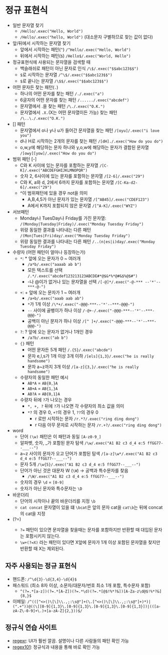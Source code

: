 # 정규 표현식

- 일반 문자열 찾기
  - `/Hello/.exec("Hello, World")`
  - `/Hello/.exec("hello, World")` (대소문자 구별하므로 찾는 값이 없다)
- 앞/뒤에서 시작하는 문자열 찾기
  - 앞에서 시작하는 패턴(`^`) `/^Hello/.exec("Hello, World")`
  - 뒤에서 시작하는 패턴(`$`) `/Hello$/.exec("World, Hello")`
- 정규표현식에 사용되는 문자열을 검색할 때
  - 백슬래쉬로 패턴이 아닌 문자로 인식 `/\$/.exec("$$abc123$$")`
  - `$`로 시작하는 문자열 `/^\$/.exec("$$abc123$$")`
  - `$`로 끝나는 문자열 `/\$$/.exec("$$abc123$$")`
- 어떤 문자든 찾는 패턴(`.`)
  - 하나의 어떤 문자를 찾는 패턴 `/./.exec("a")`
  - 6글자의 어떤 문자를 찾는 패턴 `/....../.exec("abcdef")`
  - 문자열에서 .을 찾는 패턴 `/\./.exec("O.K.")`
  - 문자열에서 `.X.`(X는 어떤 문자열이든 가능) 찾는 패턴 `/\..\./.exec("O.K.")`
- [] 패턴
  - 문자열에서 o나 y나 u가 들어간 문자열을 찾는 패턴 `/[oyu]/.exec("i love you")`
  - d나 H로 시작하는 2개의 문자를 찾는 패턴 `/[dH]./.exec("How do you do")`
  - o,w,y에 해당하는 문자 하나와 y,o,w에 해당하는 문자가 결합된 문자열 `/[owy][yow]/.exec("How do you do")`
- 범위 패턴 [-]
  - C와 K 사이에 있는 문자를 포함하는 문자열 `/[C-K]/.exec("ABCDEFGHIJKLMNOPQR")`
  - 숫자 2, 6사이에 있는 문자를 포함하는 문자열 `/[2-6]/.exec("29")`
  - C와 K, a와 d, 2에서 6까지 문자를 포함하는 문자열 `/[C-Ka-d2-6]/.exec("29")`
  - ^이 범위패턴에 있을 경우 not을 의미
    - A,B,4,5가 아닌 문자가 있는 문자열 `/[^AB45]/.exec("CDEF123")`
    - A에서 K까지 포함되지 않은 문자열 `/[^A-K]/.exec("WYZ")`
- 서브패턴
  - Monday나 TuesDay나 Friday를 가진 문자열: `/(Monday|Tuesday|Friday)/.exec("Monday Tuesday Friday")`
  - 위랑 동일한 결과를 나타내는 다른 패턴 `/(Mon|Tues|Fri)day/.exec("Monday Tuesday Friday")`
  - 위랑 동일한 결과를 나타내는 다른 패턴 `/..(n|es|i)day/.exec("Monday Tuesday Friday")`
- 수량자 (어떤 패턴이 얼마나 등장하는가)
  - `*`: \* 앞에 오는 문자가 0 ~ 여러개
    - `/a*b/.exec("aaaab ab b")`
    - 모든 텍스트를 선택 `/.*/.exec("abcdef123213123ABCDE#*@$&*%*@#&$%@$#")`
    - -나 @이가 없거나 있는 문자열을 선택 `/[-@]*/.exec("-@-*** --'*'-- ***-@-")`
  - `+`: + 앞에 오는 문자가 1 ~ 여러개
    - `/a+b/.exec("aaab aab ab")`
    - `*`가 1개 이상 `/\*+/.exec("-@@@-***--'*'--***-@@@-")`
    - `--` 사이에 골뱅이가 하나 이상 `/-@+-/.exec("-@@@-***--'*'--***-@@@-")`
    - 공백이 아닌 문자가 하나 이상 `/[^ ]+/.exec("-@@@-***--'*'--***-@@@-")`
  - `?`: ? 앞에 오는 문자가 없거나 1개인 경우
    - `/a?b/.exec("ab b")`
  - `{}` 패턴
    - 어떤 문자든 5개 패턴 `/.{5}/.exec("abcde")`
    - 문자 e,l,s가 1개 이상 3개 이하 `/[els]{1,3}/.exec("he is really handsome")`
    - 문자 a~z까지 3개 이상 `/[a-z]{3,}/.exec("he is really handsome")`
  - 수량자의 동일한 패턴 예시
    - `AB*A` = `AB{0,}A`
    - `AB+A` = `AB{1,}A`
    - `AB?A` = `AB{0,1}A`
  - 수량자 뒤에 `?`가 나오는 경우
    - `*, +, ?` 뒤에 `?`가 나오면 각 수량자의 최소 값을 의미
    - `*?` 의 경우 0, `+?`의 경우 1, `??`의 경우 0
      - r 로만 시작하는 문자 `/r.*?/.exec("ring ding dong")`
      - r 다음 아무 문자로 시작하는 문자 `/r.+?/.exec("ring ding dong")`
- word
  - 단어 `(\w)` 패턴은 이 패턴과 동일 `[A-z0-9_]`
  - 알파벳, 숫자, \_가 포함된 문자 탐색 `/\w/.exec("A1 B2 c3 d_4 e:5 ffGG77--___--")`
  - a~z 사이의 문자가 오고 단어가 포함된 탐색 `/[a-z]\w*/.exec("A1 B2 c3 d_4 e:5 ffGG77--___--")`
  - 문자 5개 `/\w{5}/.exec("A1 B2 c3 d_4 e:5 ffGG77--___--")`
  - 단어가 아닌 것은 대문자 W (`\W`) -> 공백과 특수문자를 찾음
    - `/\W/.exec("A1 B2 c3 d_4 e:5 ffGG77--___--")`
  - 숫자의 경우 `\d` = `[0-9]`
  - 숫자가 아닌 문자와 특수문자는 `\D`
- 바운더리
  - 단어의 시작이나 끝의 바운더리를 지정 `\b`
  - `cat concat` 문자열이 있을 떄 `\bcat`은 앞의 문자 cat을 `cat\b`는 뒤에 concat의 cat을 지정
- (?=<pattern>)
  - `?=` 패턴이 있으면 문자열을 찾을때는 문자를 포함하지만 반환할 때 대입된 문자는 포함시키지 않는다.
  - `\w+(?=X)` 라는 패턴이 있다면 X앞에 문자가 1개 이상 포함된 문자열을 찾지만 반환할 때 X는 제외된다.

## 자주 사용되는 정규 표현식

- 핸드폰: `/^\d{3}-\d{3,4}-\d{4}$`
- 패스워드 (최소 8자 이상, 소문자/대문자/번호 최소 1개 포함, 특수문자 포함)
  - `^(?=.*[a-z])(?=.*[A-Z])(?=.*\d)(?=.*[@$!%*?&])[A-Za-z\d@$!%*?&]{8,}$`
- 이메일: `/^(([^<>()\[\]\\.,;:\s@"]+(\.[^<>()\[\]\\.,;:\s@"]+)*)|(".+"))@((\[[0-9]{1,3}\.[0-9]{1,3}\.[0-9]{1,3}\.[0-9]{1,3}])|(([a-zA-Z\-0-9]+\.)+[a-zA-Z]{2,}))$/`

## 정규식 연습 사이트

- [regexr](https://regexr.com/): UI가 훨씬 깔끔. 설명이나 다른 사람들의 패턴 확인 가능
- [regex101](https://regex101.com/): 정규식과 내용을 통해 바로 확인 가능

